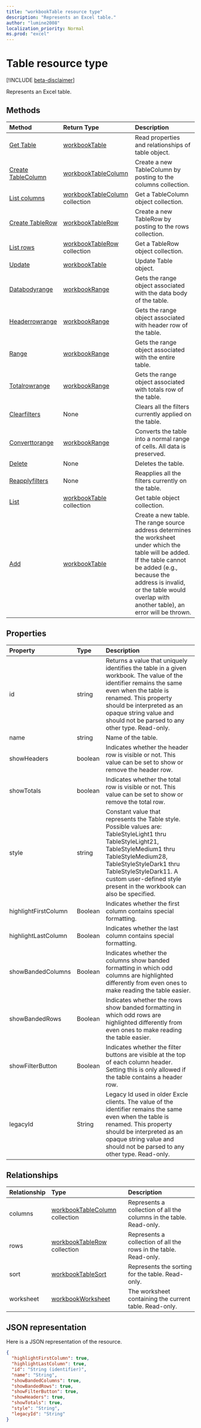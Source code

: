 ```yaml
---
title: "workbookTable resource type"
description: "Represents an Excel table."
author: "lumine2008"
localization_priority: Normal
ms.prod: "excel"
---
```


# Table resource type

[!INCLUDE [beta-disclaimer](../../includes/beta-disclaimer.md)]

Represents an Excel table.

## Methods

| Method		   | Return Type	|Description|
|:---------------|:--------|:----------|
|[Get Table](../api/table-get.md) | [workbookTable](workbooktable.md) |Read properties and relationships of table object.|
|[Create TableColumn](../api/table-post-columns.md) |[workbookTableColumn](workbooktablecolumn.md)| Create a new TableColumn by posting to the columns collection.|
|[List columns](../api/table-list-columns.md) |[workbookTableColumn](workbooktablecolumn.md) collection| Get a TableColumn object collection.|
|[Create TableRow](../api/table-post-rows.md) |[workbookTableRow](workbooktablerow.md)| Create a new TableRow by posting to the rows collection.|
|[List rows](../api/table-list-rows.md) |[workbookTableRow](workbooktablerow.md) collection| Get a TableRow object collection.|
|[Update](../api/table-update.md) | [workbookTable](workbooktable.md)	|Update Table object. |
|[Databodyrange](../api/table-databodyrange.md)|[workbookRange](workbookrange.md)|Gets the range object associated with the data body of the table.|
|[Headerrowrange](../api/table-headerrowrange.md)|[workbookRange](workbookrange.md)|Gets the range object associated with header row of the table.|
|[Range](../api/table-range.md)|[workbookRange](workbookrange.md)|Gets the range object associated with the entire table.|
|[Totalrowrange](../api/table-totalrowrange.md)|[workbookRange](workbookrange.md)|Gets the range object associated with totals row of the table.|
|[Clearfilters](../api/table-clearfilters.md)|None|Clears all the filters currently applied on the table.|
|[Converttorange](../api/table-converttorange.md)|[workbookRange](workbookrange.md)|Converts the table into a normal range of cells. All data is preserved.|
|[Delete](../api/table-delete.md)|None|Deletes the table.|
|[Reapplyfilters](../api/table-reapplyfilters.md)|None|Reapplies all the filters currently on the table.|
|[List](../api/table-list.md) | [workbookTable](workbooktable.md) collection |Get table object collection. |
|[Add](../api/tablecollection-add.md)|[workbookTable](workbooktable.md)|Create a new table. The range source address determines the worksheet under which the table will be added. If the table cannot be added (e.g., because the address is invalid, or the table would overlap with another table), an error will be thrown.|

## Properties
| Property	   | Type	|Description|
|:---------------|:--------|:----------|
|id|string|Returns a value that uniquely identifies the table in a given workbook. The value of the identifier remains the same even when the table is renamed. This property should be interpreted as an opaque string value and should not be parsed to any other type. Read-only.|
|name|string|Name of the table.|
|showHeaders|boolean|Indicates whether the header row is visible or not. This value can be set to show or remove the header row.|
|showTotals|boolean|Indicates whether the total row is visible or not. This value can be set to show or remove the total row.|
|style|string|Constant value that represents the Table style. Possible values are: TableStyleLight1 thru TableStyleLight21, TableStyleMedium1 thru TableStyleMedium28, TableStyleStyleDark1 thru TableStyleStyleDark11. A custom user-defined style present in the workbook can also be specified.|
|highlightFirstColumn|Boolean|Indicates whether the first column contains special formatting.	|
|highlightLastColumn|Boolean|Indicates whether the last column contains special formatting.	|
|showBandedColumns|Boolean|Indicates whether the columns show banded formatting in which odd columns are highlighted differently from even ones to make reading the table easier.	|
|showBandedRows|Boolean|Indicates whether the rows show banded formatting in which odd rows are highlighted differently from even ones to make reading the table easier.	|
|showFilterButton|Boolean|Indicates whether the filter buttons are visible at the top of each column header. Setting this is only allowed if the table contains a header row.	|
|legacyId|String|Legacy Id used in older Excle clients. The value of the identifier remains the same even when the table is renamed. This property should be interpreted as an opaque string value and should not be parsed to any other type. Read-only.	|

## Relationships
| Relationship | Type	|Description|
|:---------------|:--------|:----------|
|columns|[workbookTableColumn](workbooktablecolumn.md) collection|Represents a collection of all the columns in the table. Read-only.|
|rows|[workbookTableRow](workbooktablerow.md) collection|Represents a collection of all the rows in the table. Read-only.|
|sort|[workbookTableSort](workbooktablesort.md)|Represents the sorting for the table. Read-only.|
|worksheet|[workbookWorksheet](workbookworksheet.md)|The worksheet containing the current table. Read-only.|

## JSON representation

Here is a JSON representation of the resource.

<!-- {
  "blockType": "resource",
  "optionalProperties": [
     "legacyId"
  ],
  "@odata.type": "microsoft.graph.workbookTable"
}-->

```json
{
  "highlightFirstColumn": true,
  "highlightLastColumn": true,
  "id": "String (identifier)",
  "name": "String",
  "showBandedColumns": true,
  "showBandedRows": true,
  "showFilterButton": true,
  "showHeaders": true,
  "showTotals": true,
  "style": "String",
  "legacyId": "String"
}

```

<!-- uuid: 8fcb5dbc-d5aa-4681-8e31-b001d5168d79
2015-10-25 14:57:30 UTC -->
<!--
{
  "type": "#page.annotation",
  "description": "Table resource",
  "keywords": "",
  "section": "documentation",
  "tocPath": "",
  "suppressions": [
    "Error: /api-reference/beta/resources/table.md:\r\n      Exception processing links.\r\n    System.ArgumentException: Link Definition was null. Link text: !INCLUDE [beta-disclaimer](../../includes/beta-disclaimer.md)\r\n      at ApiDoctor.Validation.DocFile.get_LinkDestinations()\r\n      at ApiDoctor.Validation.DocSet.ValidateLinks(Boolean includeWarnings, String[] relativePathForFiles, IssueLogger issues, Boolean requireFilenameCaseMatch, Boolean printOrphanedFiles)"
  ]
}
-->
